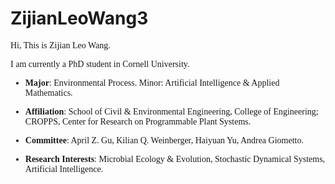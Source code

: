 # ZijianLeoWang3

<font face="SimHei">
  
Hi, This is Zijian Leo Wang. 

I am currently a PhD student in Cornell University. 

- **Major**: Environmental Process. Minor: Artificial Intelligence & Applied Mathematics.

- **Affiliation**: School of Civil & Environmental Engineering, College of Engineering; CROPPS, Center for Research on Programmable Plant Systems.

- **Committee**: April Z. Gu, Kilian Q. Weinberger, Haiyuan Yu, Andrea Giometto.

- **Research Interests**: Microbial Ecology & Evolution, Stochastic Dynamical Systems, Artificial Intelligence.

